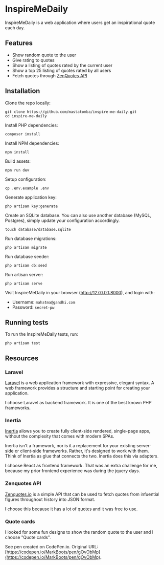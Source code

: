 # InspireMeDaily
InspireMeDaily is a web application where users get an inspirational quote each day.

## Features
* Show random quote to the user
* Give rating to quotes
* Show a listing of quotes rated by the current user
* Show a top 25 listing of quotes rated by all users
* Fetch quotes through [ZenQuotes API](https://zenquotes.io/)

## Installation
Clone the repo locally:
```
git clone https://github.com/mastatomba/inspire-me-daily.git
cd inspire-me-daily
```

Install PHP dependencies:
```
composer install
```

Install NPM dependencies:
```
npm install
```

Build assets:
```
npm run dev
```

Setup configuration:
```
cp .env.example .env
```

Generate application key:
```
php artisan key:generate
```

Create an SQLite database. You can also use another database (MySQL, Postgres), simply update your configuration accordingly.
```
touch database/database.sqlite
```

Run database migrations:
```
php artisan migrate
```

Run database seeder:
```
php artisan db:seed
```

Run artisan server:
```
php artisan serve
```

Visit InspireMeDaily in your browser (http://127.0.0.1:8000), and login with:
- Username: `mahatma@gandhi.com`
- Password: `secret-pw`


## Running tests
To run the InspireMeDaily tests, run:
```
php artisan test
```

## Resources
### Laravel
[Laravel](https://laravel.com/) is a web application framework with expressive, elegant syntax. A web framework provides a structure and starting point for creating your application.

I choose Laravel as backend framework. It is one of the best known PHP frameworks.

### Inertia
[Inertia](https://inertiajs.com/) allows you to create fully client-side rendered, single-page apps, without the complexity that comes with modern SPAs.

Inertia isn't a framework, nor is it a replacement for your existing server-side or client-side frameworks. Rather, it's designed to work with them. Think of Inertia as glue that connects the two. Inertia does this via adapters.

I choose React as frontend framework. That was an extra challenge for me, because my prior frontend experience was during the jquery days.

### Zenquotes API
[Zenquotes.io](https://zenquotes.io/) is a simple API that can be used to fetch quotes from infuential figures throughout history into JSON format.

I choose this because it has a lot of quotes and it was free to use.

### Quote cards
I looked for some fun designs to show the random quote to the user and I choose "Quote cards".

See pen created on CodePen.io. Original URL: [https://codepen.io/MarkBoots/pen/gOvObMp](https://codepen.io/MarkBoots/pen/gOvObMp).
